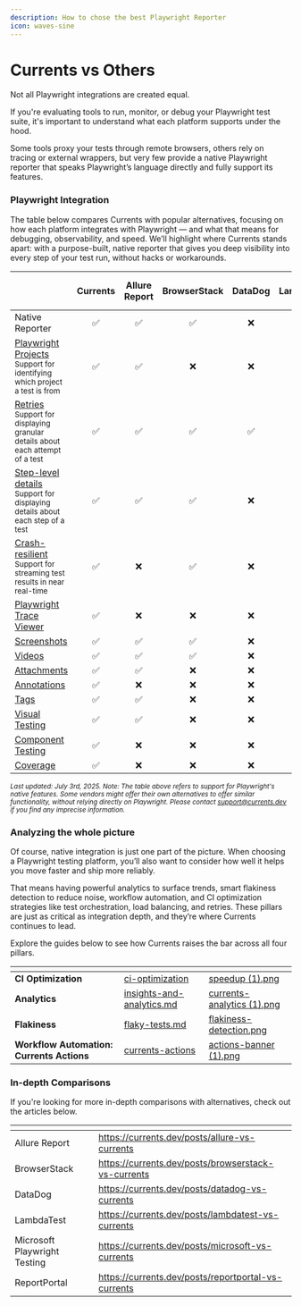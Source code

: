```yaml
---
description: How to chose the best Playwright Reporter
icon: waves-sine
---
```


# Currents vs Others

Not all Playwright integrations are created equal.

If you're evaluating tools to run, monitor, or debug your Playwright test suite, it's important to understand what each platform supports under the hood.&#x20;

Some tools proxy your tests through remote browsers, others rely on tracing or external wrappers, but very few provide a native Playwright reporter that speaks Playwright’s language directly and fully support its features.

### Playwright Integration

The table below compares Currents with popular alternatives, focusing on how each platform integrates with Playwright — and what that means for debugging, observability, and speed. We’ll highlight where Currents stands apart: with a purpose-built, native reporter that gives you deep visibility into every step of your test run, without hacks or workarounds.

<table><thead><tr><th width="206"></th><th align="center">Currents</th><th align="center">Allure Report</th><th align="center">BrowserStack</th><th align="center">DataDog</th><th align="center">LambdaTest</th><th align="center">Microsoft Playwright Testing</th><th align="center">ReportPortal</th></tr></thead><tbody><tr><td>Native Reporter</td><td align="center">✅</td><td align="center">✅</td><td align="center">✅</td><td align="center">❌</td><td align="center">❌</td><td align="center">✅</td><td align="center">✅</td></tr><tr><td><a href="https://playwright.dev/docs/test-projects">Playwright Projects</a><br><sub>Support for identifying which project a test is from</sub></td><td align="center">✅</td><td align="center">✅</td><td align="center">❌</td><td align="center">❌</td><td align="center">❌</td><td align="center">✅</td><td align="center">❌</td></tr><tr><td><a href="https://playwright.dev/docs/test-retries">Retries</a><br><sub>Support for displaying granular details about each attempt of a test</sub></td><td align="center">✅</td><td align="center">✅</td><td align="center">✅</td><td align="center">✅</td><td align="center">❌</td><td align="center">✅</td><td align="center">✅</td></tr><tr><td><a href="../../guides/parallelization-guide/step-level-reporting.md">Step-level details</a><br><sub>Support for displaying details about each step of a test</sub></td><td align="center">✅</td><td align="center">✅</td><td align="center">✅</td><td align="center">❌</td><td align="center">❌</td><td align="center">✅</td><td align="center">❌</td></tr><tr><td><a href="../../guides/parallelization-guide/step-level-reporting.md">Crash-resilient</a><br><sub>Support for streaming test results in near real-time</sub></td><td align="center">✅</td><td align="center">❌</td><td align="center">✅</td><td align="center">❌</td><td align="center">❌</td><td align="center">✅</td><td align="center">❌</td></tr><tr><td><a href="https://playwright.dev/docs/trace-viewer">Playwright Trace Viewer</a></td><td align="center">✅</td><td align="center">❌</td><td align="center">❌</td><td align="center">❌</td><td align="center">❌</td><td align="center">✅</td><td align="center">❌</td></tr><tr><td><a href="https://playwright.dev/docs/screenshots">Screenshots</a></td><td align="center">✅</td><td align="center">✅</td><td align="center">✅</td><td align="center">❌</td><td align="center">✅</td><td align="center">✅</td><td align="center">✅</td></tr><tr><td><a href="https://playwright.dev/docs/videos">Videos</a></td><td align="center">✅</td><td align="center">✅</td><td align="center">✅</td><td align="center">❌</td><td align="center">✅</td><td align="center">✅</td><td align="center">✅</td></tr><tr><td><a href="https://playwright.dev/docs/api/class-testinfo#test-info-attachments">Attachments</a></td><td align="center">✅</td><td align="center">✅</td><td align="center">❌</td><td align="center">❌</td><td align="center">❌</td><td align="center">✅</td><td align="center">✅</td></tr><tr><td><a href="../../guides/playwright-annotations.md">Annotations</a></td><td align="center">✅</td><td align="center">❌</td><td align="center">❌</td><td align="center">❌</td><td align="center">❌</td><td align="center">✅</td><td align="center">❌</td></tr><tr><td><a href="../../guides/playwright-tags.md">Tags</a></td><td align="center">✅</td><td align="center">✅</td><td align="center">❌</td><td align="center">❌</td><td align="center">❌</td><td align="center">✅</td><td align="center">❌</td></tr><tr><td><a href="../../guides/playwright-visual-testing.md">Visual Testing</a></td><td align="center">✅</td><td align="center">✅</td><td align="center">❌</td><td align="center">❌</td><td align="center">❌</td><td align="center">✅</td><td align="center">❌</td></tr><tr><td><a href="../../guides/playwright-component-testing.md">Component Testing</a></td><td align="center">✅</td><td align="center">❌</td><td align="center">❌</td><td align="center">❌</td><td align="center">❌</td><td align="center">❌</td><td align="center">❌</td></tr><tr><td><a href="../../guides/coverage/">Coverage</a></td><td align="center">✅</td><td align="center">❌</td><td align="center">❌</td><td align="center">❌</td><td align="center">❌</td><td align="center">❌</td><td align="center">❌</td></tr></tbody></table>

<sub>_Last updated: July 3rd, 2025. Note: The table above refers to support for Playwright's native features. Some vendors might offer their own alternatives to offer similar functionality, without relying directly on Playwright. Please contact support@currents.dev if you find any imprecise information._</sub>&#x20;

### Analyzing the whole picture

Of course, native integration is just one part of the picture. When choosing a Playwright testing platform, you’ll also want to consider how well it helps you move faster and ship more reliably.&#x20;

That means having powerful analytics to surface trends, smart flakiness detection to reduce noise, workflow automation, and CI optimization strategies like test orchestration, load balancing, and retries. These pillars are just as critical as integration depth, and they’re where Currents continues to lead.

Explore the guides below to see how Currents raises the bar across all four pillars.

<table data-card-size="large" data-view="cards"><thead><tr><th></th><th data-hidden data-card-target data-type="content-ref"></th><th data-hidden data-card-cover data-type="files"></th></tr></thead><tbody><tr><td><strong>CI Optimization</strong></td><td><a href="../../guides/ci-optimization/">ci-optimization</a></td><td><a href="../../.gitbook/assets/speedup (1).png">speedup (1).png</a></td></tr><tr><td><strong>Analytics</strong></td><td><a href="../../dashboard/insights-and-analytics.md">insights-and-analytics.md</a></td><td><a href="../../.gitbook/assets/currents-analytics (1).png">currents-analytics (1).png</a></td></tr><tr><td><strong>Flakiness</strong></td><td><a href="../../dashboard/tests/flaky-tests.md">flaky-tests.md</a></td><td><a href="../../.gitbook/assets/flakiness-detection.png">flakiness-detection.png</a></td></tr><tr><td><strong>Workflow Automation: Currents Actions</strong></td><td><a href="../../guides/currents-actions/">currents-actions</a></td><td><a href="../../.gitbook/assets/actions-banner (1).png">actions-banner (1).png</a></td></tr></tbody></table>

### In-depth Comparisons

If you're looking for more in-depth comparisons with alternatives, check out the articles below.

<table data-view="cards"><thead><tr><th></th><th data-hidden data-card-target data-type="content-ref"></th></tr></thead><tbody><tr><td>Allure Report</td><td><a href="https://currents.dev/posts/allure-vs-currents">https://currents.dev/posts/allure-vs-currents</a></td></tr><tr><td>BrowserStack</td><td><a href="https://currents.dev/posts/browserstack-vs-currents">https://currents.dev/posts/browserstack-vs-currents</a></td></tr><tr><td>DataDog</td><td><a href="https://currents.dev/posts/datadog-vs-currents">https://currents.dev/posts/datadog-vs-currents</a></td></tr><tr><td>LambdaTest</td><td><a href="https://currents.dev/posts/lambdatest-vs-currents">https://currents.dev/posts/lambdatest-vs-currents</a></td></tr><tr><td>Microsoft Playwright Testing</td><td><a href="https://currents.dev/posts/microsoft-vs-currents">https://currents.dev/posts/microsoft-vs-currents</a></td></tr><tr><td>ReportPortal</td><td><a href="https://currents.dev/posts/reportportal-vs-currents">https://currents.dev/posts/reportportal-vs-currents</a></td></tr></tbody></table>







